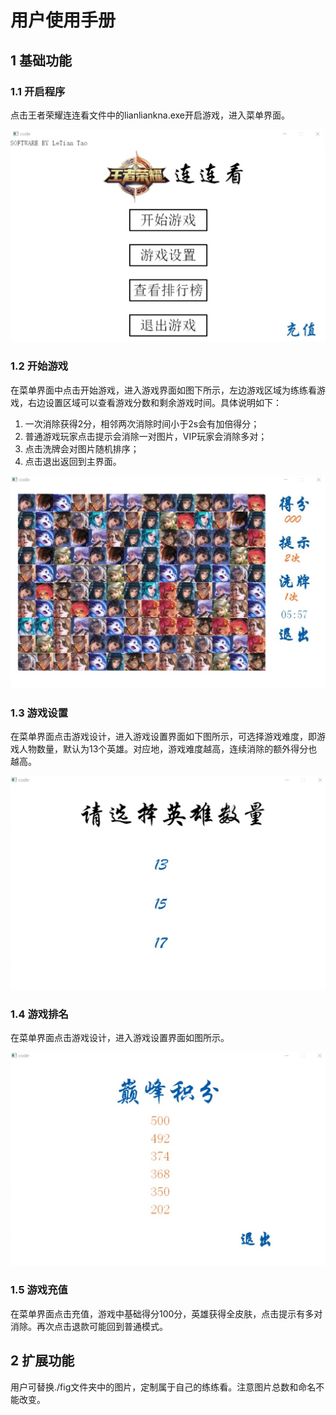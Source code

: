 # 用户使用手册

## 1 基础功能

### 1.1 开启程序

点击王者荣耀连连看文件中的lianliankna.exe开启游戏，进入菜单界面。

<img src="fig/usemain.jpg" alt="usemain" style="zoom: 50%;" />



### 1.2 开始游戏

在菜单界面中点击开始游戏，进入游戏界面如图下所示，左边游戏区域为练练看游戏，右边设置区域可以查看游戏分数和剩余游戏时间。具体说明如下：

1. 一次消除获得2分，相邻两次消除时间小于2s会有加倍得分；
2. 普通游戏玩家点击提示会消除一对图片，VIP玩家会消除多对；
3. 点击洗牌会对图片随机排序；
4. 点击退出返回到主界面。

<img src="fig/play.jpg" alt="play" style="zoom:50%;" />

### 1.3 游戏设置

在菜单界面点击游戏设计，进入游戏设置界面如下图所示，可选择游戏难度，即游戏人物数量，默认为13个英雄。对应地，游戏难度越高，连续消除的额外得分也越高。

<img src="fig/setting.jpg" alt="setting" style="zoom:50%;" />

### 1.4 游戏排名

在菜单界面点击游戏设计，进入游戏设置界面如图所示。

<img src="fig/rank.jpg" alt="rank" style="zoom:50%;" />

### 1.5 游戏充值

在菜单界面点击充值，游戏中基础得分100分，英雄获得全皮肤，点击提示有多对消除。再次点击退款可能回到普通模式。



## 2 扩展功能

用户可替换./fig文件夹中的图片，定制属于自己的练练看。注意图片总数和命名不能改变。